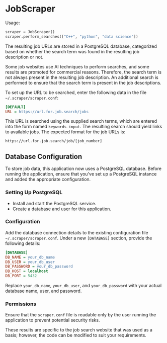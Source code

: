
# JobScraper

Usage:

```python
scraper = JobScraper()
scraper.perform_searches(["C++", "python", "data science"])
```

The resulting job URLs are stored in a PostgreSQL database, categorized based on whether the search term was found in the resulting job description or not.

Some job websites use AI techniques to perform searches, and some results are promoted for commercial reasons. Therefore, the search term is not always present in the resulting job description. An additional search is performed to ensure that the search term is present in the job descriptions.

To set up the URL to be searched, enter the following data in the file `~/.scraper/scraper.conf`:

```ini
[DEFAULT]
URL = https://url.for.job.search/jobs
```

This URL is searched using the supplied search terms, which are entered into the form named `keywords-input`. The resulting search should yield links to available jobs. The expected format for the job URLs is:

```url
https://url.for.job.search/job/[job_number]
```

## Database Configuration

To store job data, this application now uses a PostgreSQL database. Before running the application, ensure that you've set up a PostgreSQL instance and added the appropriate configuration.

### Setting Up PostgreSQL

- Install and start the PostgreSQL service.
- Create a database and user for this application.

### Configuration

Add the database connection details to the existing configuration file `~/.scraper/scraper.conf`. Under a new `[DATABASE]` section, provide the following details:

```ini
[DATABASE]
DB_NAME = your_db_name
DB_USER = your_db_user
DB_PASSWORD = your_db_password
DB_HOST = localhost
DB_PORT = 5432
```

Replace `your_db_name`, `your_db_user`, and `your_db_password` with your actual database name, user, and password.

### Permissions

Ensure that the `scraper.conf` file is readable only by the user running the application to prevent potential security risks.

These results are specific to the job search website that was used as a basis; however, the code can be modified to suit your requirements.
